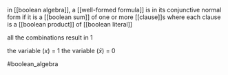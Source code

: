 in [[boolean algebra]], a [[well-formed formula]] is in its conjunctive normal form if it is a [[boolean sum]] of one or more  [[clause]]s where each clause is a [[boolean product]] of [[boolean literal]]

all the combinations result in $1$

the variable  ($x$) = $1$
the variable ($\bar x$) = $0$

#boolean_algebra